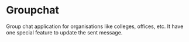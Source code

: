 # Groupchat
Group chat application for organisations like colleges, offices, etc.
It have one special feature to update the sent message.
